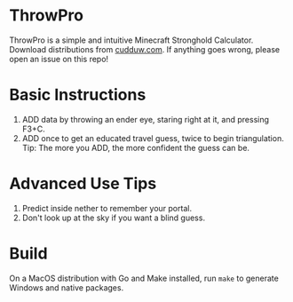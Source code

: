 # ThrowPro
ThrowPro is a simple and intuitive Minecraft Stronghold Calculator. 
Download distributions from [cudduw.com](https://cudduw.com).
If anything goes wrong, please open an issue on this repo!

# Basic Instructions
1. ADD data by throwing an ender eye, staring right at it, and pressing F3+C.
2. ADD once to get an educated travel guess, twice to begin triangulation.
Tip: The more you ADD, the more confident the guess can be.

# Advanced Use Tips
1. Predict inside nether to remember your portal.
2. Don't look up at the sky if you want a blind guess.

# Build
On a MacOS distribution with Go and Make installed, run `make` to generate Windows and native packages.
